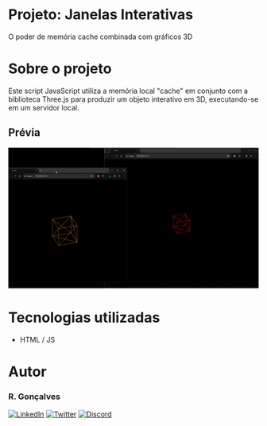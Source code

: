 # Projeto: Janelas Interativas

O poder de memória cache combinada com gráficos 3D

# Sobre o projeto

Este script JavaScript utiliza a memória local "cache" em conjunto com a biblioteca Three.js para produzir um objeto interativo em 3D, executando-se em um servidor local.

## Prévia

<img src="./janelas.gif">

# Tecnologias utilizadas

- HTML / JS

# Autor

### R. Gonçalves

[![LinkedIn](https://img.shields.io/badge/LinkedIn-0077B5?style=for-the-badge&logo=linkedin&logoColor=white)](https://www.linkedin.com/in/unic-ri/)
[![Twitter](https://img.shields.io/badge/Twitter-1DA1F2?style=for-the-badge&logo=twitter&logoColor=white)](https://twitter.com/unic_ri)
[![Discord](https://img.shields.io/badge/Discord-7289DA?style=for-the-badge&logo=discord&logoColor=white)](https://discord.com/users/210427541956198400)

